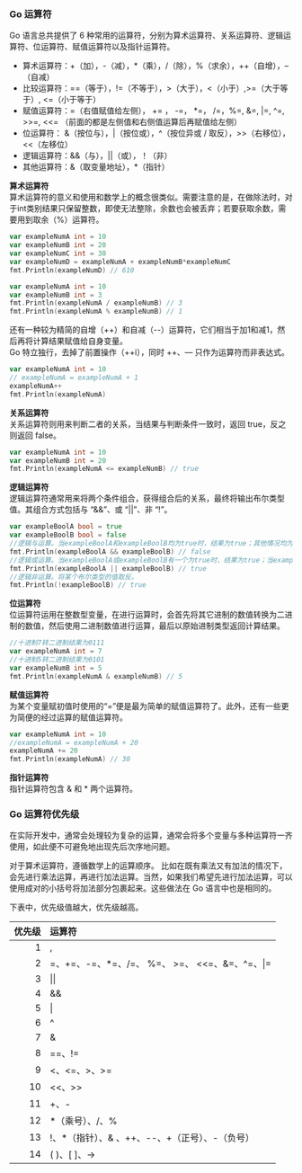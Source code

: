 
### Go 运算符
Go 语言总共提供了 6 种常用的运算符，分别为算术运算符、关系运算符、逻辑运算符、位运算符、赋值运算符以及指针运算符。  
- 算术运算符：+（加），-（减），\*（乘），/（除），%（求余），++（自增），–（自减）
- 比较运算符：==（等于），!=（不等于），>（大于），<（小于）,>=（大于等于）, <=（小于等于）
- 赋值运算符：=（右值赋值给左侧）， += ， -=， \*=， /=，%=, &=, |=, ^=, >>=, <<= （前面的都是左侧值和右侧值运算后再赋值给左侧）
- 位运算符： &（按位与），|（按位或），^（按位异或 / 取反），>>（右移位），<<（左移位）
- 逻辑运算符：&&（与），||（或），！（非）
- 其他运算符：&（取变量地址），\*（指针）

**算术运算符**  
算术运算符的意义和使用和数学上的概念很类似。需要注意的是，在做除法时，对于int类别结果只保留整数，即使无法整除，余数也会被丢弃；若要获取余数，需要用到取余（%）运算符。  
```go
var exampleNumA int = 10
var exampleNumB int = 20
var exampleNumC int = 30
var exampleNumD = exampleNumA + exampleNumB*exampleNumC
fmt.Println(exampleNumD) // 610

var exampleNumA int = 10
var exampleNumB int = 3
fmt.Println(exampleNumA / exampleNumB) // 3
fmt.Println(exampleNumA % exampleNumB) // 1
```
还有一种较为精简的自增（++）和自减（--）运算符，它们相当于加1和减1，然后再将计算结果赋值给自身变量。  
Go 特立独行，去掉了前置操作（++i），同时 ++、— 只作为运算符而非表达式。  
```go
var exampleNumA int = 10
// exampleNumA = exampleNumA + 1
exampleNumA++
fmt.Println(exampleNumA)
```

**关系运算符**  
关系运算符则用来判断二者的关系，当结果与判断条件一致时，返回 true，反之则返回 false。  
```go
var exampleNumA int = 10
var exampleNumB int = 20
fmt.Println(exampleNumA <= exampleNumB) // true
```

**逻辑运算符**  
逻辑运算符通常用来将两个条件组合，获得组合后的关系，最终将输出布尔类型值。其组合方式包括与 “&&”、或 “||”、非 “!”。
```go
var exampleBoolA bool = true
var exampleBoolB bool = false
//逻辑与运算。当exampleBoolA和exampleBoolB均为true时，结果为true；其他情况均为false。
fmt.Println(exampleBoolA && exampleBoolB) // false
//逻辑或运算。当exampleBoolA或exampleBoolB有一个为true时，结果为true；当exampleBoolA和exampleBoolB都是false时，结果为false。
fmt.Println(exampleBoolA || exampleBoolB) // true
//逻辑非运算。将某个布尔类型的值取反。
fmt.Println(!exampleBoolB) // true
```

**位运算符**   
位运算符运用在整数型变量，在进行运算时，会首先将其它进制的数值转换为二进制的数值，然后使用二进制数值进行运算，最后以原始进制类型返回计算结果。
```go
//十进制7转二进制结果为0111
var exampleNumA int = 7
//十进制5转二进制结果为0101
var exampleNumB int = 5
fmt.Println(exampleNumA & exampleNumB) // 5
```

**赋值运算符**  
为某个变量赋初值时使用的“=”便是最为简单的赋值运算符了。此外，还有一些更为简便的经过运算的赋值运算符。  
```go
var exampleNumA int = 10
//exampleNumA = exampleNumA + 20
exampleNumA += 20
fmt.Println(exampleNumA) // 30
```

**指针运算符**   
指针运算符包含 & 和 * 两个运算符。  

### Go 运算符优先级
在实际开发中，通常会处理较为复杂的运算，通常会将多个变量与多种运算符一齐使用，如此便不可避免地出现先后次序地问题。

对于算术运算符，遵循数学上的运算顺序。 比如在既有乘法又有加法的情况下，会先进行乘法运算，再进行加法运算。当然，如果我们希望先进行加法运算，可以使用成对的小括号将加法部分包裹起来。这些做法在 Go 语言中也是相同的。  

下表中，优先级值越大，优先级越高。

| 优先级 | 运算符 |  
| ---: | :--- |  
| 1 | , |  
| 2 | =、+=、-=、*=、/=、 %=、 >=、 <<=、&=、^=、\|= |  
| 3 | \|\| |  
| 4 | && |  
| 5 | \| |  
| 6 | ^ |  
| 7 | & |  
| 8 | ==、!= |  
| 9 | <、<=、>、>= |  
| 10 | <<、>> |  
| 11 | +、- |  
| 12 | *（乘号）、/、% |  
| 13 | !、*（指针）、& 、++、--、+（正号）、-（负号） |  
| 14 | \( \)、\[ \]、-> |  
